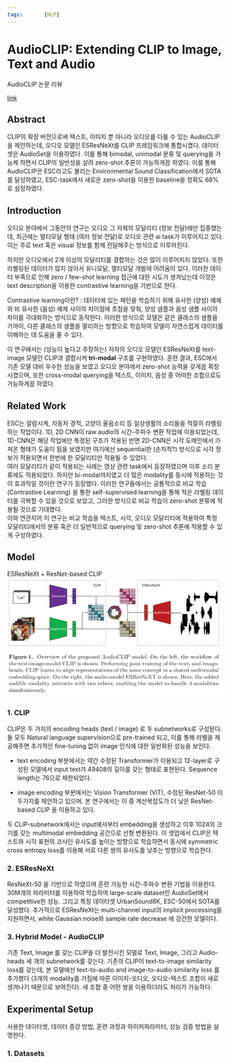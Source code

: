 ```yaml
---
tags:       [NLP]
---
```


# AudioCLIP: Extending CLIP to Image, Text and Audio

AudioCLIP 논문 리뷰

[link](https://arxiv.org/pdf/2106.13043.pdf)

## Abstract
CLIP의 확장 버전으로써 텍스트, 이미지 뿐 아니라 오디오를 다룰 수 있는 AudioCLIP을 제안하는데, 오디오 모델인 ESResNeXt를 CLIP 프레임워크에 통합시켰다. 데이터셋은 AudioSet을 이용하였다. 이를 통해 bimodal, unimodal 분류 및 querying을 가능케 하면서 CLIP의 일반성을 살려 zero-shot 추론이 가능하게끔 하였다. 이를 통해 AudioCLIP은 ESC라고도 불리는 Environmental Sound Classification에서 SOTA를 달성하였고, ESC-task에서 새로운 zero-shot을 이용한 baseline을 정확도 68%로 설정하였다.  

## Introduction
오디오 분야에서 그동안의 연구는 오디오 그 자체의 모달리티 (정보 전달)에만 집중했는데, 최근에는 멀티모달 형태 (여러 정보 전달)로 오디오 관련 ai task가 이루어지고 있다. 이는 주로 text 혹은 visual 정보를 함께 전달해주는 방식으로 이루어진다. 


하지만 오디오에서 2개 이상의 모달리티를 결합하는 것은 많이 이루어지지 않았다. 또한 라벨링된 데이터가 많지 않아서 유니모달, 멀티모달 개발에 어려움이 있다. 이러한 데이터 부족으로 인해 zero / few-shot learning 접근에 대한 시도가 생겨났는데 이것은 text description을 이용한 contrastive learning을 기반으로 한다.

Contrastive learning이란?
: 데이터에 있는 패턴을 학습하기 위해 유사한 (양성) 예제와 비 유사한 (음성) 예제 사이의 차이점에 초점을 맞춰, 양성 샘플과 음성 샘플 사이의 차이를 극대화하는 방식으로 동작한다. 이러한 방식으로 모델은 같은 클래스의 샘플을 가까이, 다른 클래스의 샘플을 멀리하는 방향으로 학습하여 모델이 자연스럽게 데이터를 이해하는 데 도움을 줄 수 있다.


이 연구에서는 (성능이 높다고 주장하는) 저자의 오디오 모델인 ESResNeXt를 text-image 모델인 CLIP과 결합시켜 **tri-modal** 구조를 구현하였다. 훈련 결과, ESC에서 기존 모델 대비 우수한 성능을 보였고 오디오 분야에서 zero-shot 능력을 갖게끔 확장시켰으며, 또한 cross-modal querying을 텍스트, 이미지, 음성 중 어떠한 조합으로도 가능하게끔 하였다.

## Related Work
ESC는 알람시계, 자동차 경적, 고양이 울음소리 등 일상생활의 소리들을 적절히 라벨링하는 작업이다. 1D, 2D CNN이 raw audio의 시간-주파수 변환 작업에 이용되었는데, 1D-CNN은 해당 작업에만 특정된 구조가 적용된 반면 2D-CNN은 시각 도메인에서 가져온 형태가 도움이 됨을 보였지만 여기에선 sequential한 (순차적?) 방식으로 시각 정보가 적용되면서 한번에 한 모달리티만 적용될 수 있었다.   
여러 모달리티가 같이 적용되는 사례는 영상 관련 task에서 등장하였으며 이후 소리 분류에도 적용되었다. 하지만 bi-modal까지였고 더 많은 modality를 동시에 적용하는 것이 효과적일 것이란 연구가 등장했다. 이러한 연구들에서는 공통적으로 비교 학습 (Contrastive Learning) 을 통한 self-supervised learning을 통해 적은 라벨링 데이터를 극복할 수 있을 것으로 보았고, 그러한 방식으로 비교 학습이 zero-shot 분류에 적용될 것으로 기대했다.  
이와 연관지어 이 연구는 비교 학습을 텍스트, 시각, 오디오 모달리티에 적용하여 특정 모달리티에서의 분류 혹은 더 일반적으로 querying 및 zero-shot 추론에 적용할 수 있게 구성하였다.

## Model
ESResNeXt + ResNet-based CLIP 
![](../../images/audioclip_1.png)

### 1. CLIP
CLIP은 두 가지의 encoding heads (text / image) 로 두 subnetworks로 구성된다. 둘 모두 Natural language supervision으로 pre-trained 되고, 이를 통해 라벨을 제공해주면 추가적인 fine-tuning 없이 image 인식에 대한 일반화된 성능을 보인다.   
- text encoding 부분에서는 약간 수정된 Transformer가 이용되고 12-layer로 구성된 모델에서 input text가 49408의 길이를 갖는 형태로 표현된다. Sequence length는 76으로 제한되었다. 

- image encoding 부분에서는 Vision Transformer (ViT), 수정된 ResNet-50 이 두가지를 제안하고 있으며. 본 연구에서는 이 중 계산복잡도가 더 낮은 ResNet-based CLIP 을 이용하고 있다. 

두 CLIP-subnetwork에서는 input에서부터 embedding을 생성하고 이후 1024의 크기를 갖는 multimodal embedding 공간으로 선형 변환된다. 이 셋업에서 CLIP은 텍스트와 시각 표현의 코사인 유사도를 높이는 방향으로 학습하면서 동시에 symmetric cross entropy loss를 이용해 서로 다른 쌍의 유사도를 낮추는 방향으로 학습한다.

### 2. ESResNeXt
ResNeXt-50 을 기반으로 하였으며 훈련 가능한 시간-주파수 변환 기법을 이용한다. 30M개의 파라미터를 이용하여 학습하며 large-scale dataset인 AudioSet에서 competitive한 성능. 그리고 특정 데이터셋 UrbanSound8K, ESC-50에서 SOTA를 달성했다. 추가적으로 ESResNeXt는 multi-channel input의 implicit processing을 지원하면서, white Gaussian noise와 sample rate decrease 에 강건한 모델이다.

### 3. Hybrid Model - AudioCLIP
기존 Text, Image 를 갖는 CLIP을 더 발전시킨 모델로 Text, Image, 그리고 Audio-heads 세 개의 subnetwork를 갖는다. 기존의 CLIP이 text-to-image similarity loss를 갖는데, 본 모델에선 text-to-audio and image-to-audio similarity loss 를 추가했다 (3개의 modality를 가짐에 따른 이미지-오디오, 오디오-텍스트 조합이 새로 생겨나기 때문으로 보여진다). 세 조합 중 어떤 쌍을 이용하더라도 처리가 가능하다.

## Experimental Setup
사용한 데이터셋, 데이터 증강 방법, 훈련 과정과 하이퍼파라미터, 성능 검증 방법을 설명한다.  

### 1. Datasets


